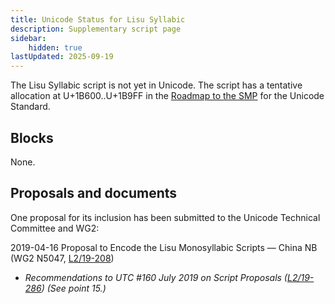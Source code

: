 ```yaml
---
title: Unicode Status for Lisu Syllabic
description: Supplementary script page
sidebar:
    hidden: true
lastUpdated: 2025-09-19
---
```


The Lisu Syllabic script is not yet in Unicode. The script has a tentative allocation at U+1B600..U+1B9FF in the [Roadmap to the SMP](http://www.unicode.org/roadmaps/smp/) for the Unicode Standard.

## Blocks

None.

## Proposals and documents

One proposal for its inclusion has been submitted to the Unicode Technical Committee and WG2:

2019-04-16 Proposal to Encode the Lisu Monosyllabic Scripts — China NB (WG2 N5047, [L2/19-208](http://www.unicode.org/cgi-bin/GetMatchingDocs.pl?L2/19-208))
- _Recommendations to UTC #160 July 2019 on Script Proposals ([L2/19-286](https://www.unicode.org/L2/L2019/19286-script-recs.pdf)) (See point 15.)_
